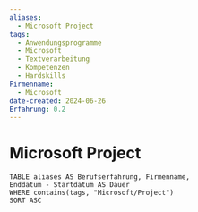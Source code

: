```yaml
---
aliases:
  - Microsoft Project
tags:
  - Anwendungsprogramme
  - Microsoft
  - Textverarbeitung
  - Kompetenzen
  - Hardskills
Firmenname:
  - Microsoft
date-created: 2024-06-26
Erfahrung: 0.2
---
```

# Microsoft Project

```dataview
TABLE aliases AS Berufserfahrung, Firmenname,
Enddatum - Startdatum AS Dauer
WHERE contains(tags, "Microsoft/Project")
SORT ASC
```
